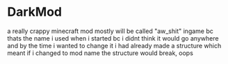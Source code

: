 # DarkMod
a really crappy minecraft mod
mostly will be called "aw_shit" ingame bc thats the name i used when i started bc i didnt think it would go anywhere and by the time i wanted to change it i had already made a structure which meant if i changed to mod name the structure would break, oops
